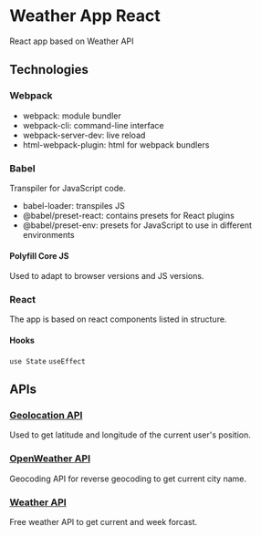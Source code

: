 # Weather App React
React app based on Weather API

## Technologies
### Webpack
- webpack: module bundler
- webpack-cli: command-line interface
- webpack-server-dev: live reload
- html-webpack-plugin: html for webpack bundlers
### Babel
Transpiler for JavaScript code.
- babel-loader: transpiles JS
- @babel/preset-react: contains presets for React plugins
- @babel/preset-env: presets for JavaScript to use in different environments
#### Polyfill Core JS
Used to adapt to browser versions and JS versions.
### React
The app is based on react components listed in structure.
#### Hooks
`use State` `useEffect`

## APIs
### [Geolocation API](https://developers.google.com/maps/documentation/geolocation/overview?hl=ru)
Used to get latitude and longitude of the current user's position.
### [OpenWeather API](https://openweathermap.org/api/geocoding-api)
Geocoding API for reverse geocoding to get current city name.
### [Weather API](https://www.weatherapi.com/api-explorer.aspx#forecast)
Free weather API to get current and week forcast.

